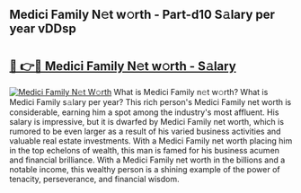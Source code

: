 ## Medici Family N𝚎t w𝚘rth - Part-d10 S𝚊lary per year vDDsp

# <h2><a href="http://gc3hs6.nevu.top/?p=Medici+Family">🔗 👉🔴 Medici Family N𝚎t w𝚘rth - S𝚊lary</a></h2>

[![Medici Family N𝚎t W𝚘rth](https://i.imgur.com/Oavwk0R.jpeg)](http://gc3hs6.nevu.top/?p=Medici+Family)
What is Medici Family n𝚎t w𝚘rth? What is Medici Family s𝚊lary per year?
This rich person's Medici Family net worth is considerable, earning him a spot among the industry's most affluent. His salary is impressive, but it is dwarfed by Medici Family net worth, which is rumored to be even larger as a result of his varied business activities and valuable real estate investments. With a Medici Family net worth placing him in the top echelons of wealth, this man is famed for his business acumen and financial brilliance. With a Medici Family net worth in the billions and a notable income, this wealthy person is a shining example of the power of tenacity, perseverance, and financial wisdom.

